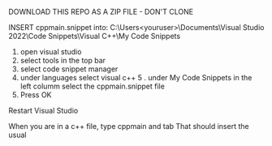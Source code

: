 DOWNLOAD THIS REPO AS A ZIP FILE - DON'T CLONE

INSERT cppmain.snippet into:
 C:\Users\<youruser>\Documents\Visual Studio 2022\Code Snippets\Visual C++\My Code Snippets

1. open visual studio
2. select tools in the top bar
3. select code snippet manager
4. under languages select visual c++
5 . under My Code Snippets in the left columm select the cppmain.snippet file
6. Press OK

Restart Visual Studio

When you are in a c++ file, type cppmain and tab
That should insert the usual 
